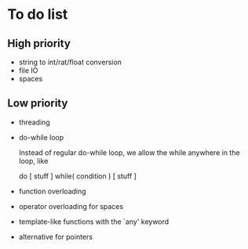 To do list
==========

High priority
-------------

-	string to int/rat/float conversion
-	file IO
-	spaces

Low priority
------------

-	threading
-	do-while loop

	Instead of regular do-while loop, we allow the while anywhere in the loop, like

	do [ stuff ] while( condition ) [ stuff ]

-	function overloading
-	operator overloading for spaces
-	template-like functions with the `any' keyword
-	alternative for pointers
